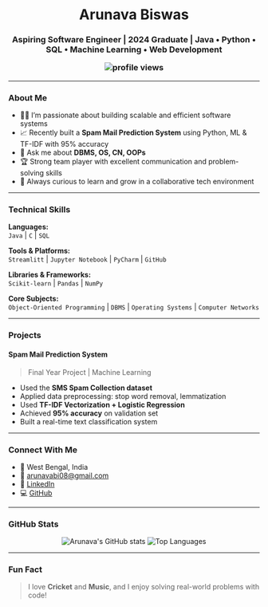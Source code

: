 <h1 align="center">Arunava Biswas</h1>
<h3 align="center">Aspiring Software Engineer | 2024 Graduate | Java • Python • SQL • Machine Learning • Web Development

<p align="center">
  <img src="https://komarev.com/ghpvc/?username=Arunava6171&label=Profile%20views&color=0e75b6&style=flat" alt="profile views" />
</p>

---

### About Me
- 👨‍💻 I’m passionate about building scalable and efficient software systems
- 📈 Recently built a **Spam Mail Prediction System** using Python, ML & TF-IDF with 95% accuracy
- 💬 Ask me about **DBMS, OS, CN, OOPs**
- 🏆 Strong team player with excellent communication and problem-solving skills
- 🧠 Always curious to learn and grow in a collaborative tech environment

---

### Technical Skills
**Languages:**  
`Java` | `C` | `SQL`  

**Tools & Platforms:**  
`Streamlitt` | `Jupyter Notebook` | `PyCharm` | `GitHub`  

**Libraries & Frameworks:**  
`Scikit-learn` | `Pandas` | `NumPy`  

**Core Subjects:**  
`Object-Oriented Programming` | `DBMS` | `Operating Systems` | `Computer Networks`

---

### Projects

#### Spam Mail Prediction System  
> Final Year Project | Machine Learning  
- Used the **SMS Spam Collection dataset**
- Applied data preprocessing: stop word removal, lemmatization
- Used **TF-IDF Vectorization + Logistic Regression**
- Achieved **95% accuracy** on validation set
- Built a real-time text classification system

---

### Connect With Me
- 📍 West Bengal, India  
- 📧 arunavabi08@gmail.com  
- 🔗 [LinkedIn](https://www.linkedin.com/in/arunava-biswas972/)  
- 💻 [GitHub](https://github.com/Arunava6171)

---

### GitHub Stats

<p align="center">
  <img src="https://github-readme-stats.vercel.app/api?username=Arunava6171&show_icons=true&theme=radical" alt="Arunava's GitHub stats" />
  <img src="https://github-readme-stats.vercel.app/api/top-langs/?username=Arunava6171&layout=compact&theme=radical" alt="Top Languages" />
</p>

---

### Fun Fact
> I love **Cricket** and **Music**, and I enjoy solving real-world problems with code!

